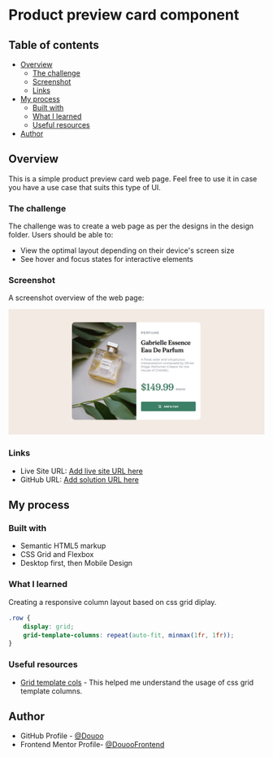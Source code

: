 # Product preview card component 

## Table of contents

- [Overview](#overview)
  - [The challenge](#the-challenge)
  - [Screenshot](#screenshot)
  - [Links](#links)
- [My process](#my-process)
  - [Built with](#built-with)
  - [What I learned](#what-i-learned)
  - [Useful resources](#useful-resources)
- [Author](#author)


## Overview

This is a simple product preview card web page. Feel free to use it in case you have a use case that suits this type of UI.

### The challenge

The challenge was to create a web page as per the designs in the design folder.
Users should be able to:

- View the optimal layout depending on their device's screen size
- See hover and focus states for interactive elements

### Screenshot

A screenshot overview of the web page:

![](https://github.com/Douoo/product-preview-card-component/blob/main/Screenshot-56.png)

### Links


- Live Site URL: [Add live site URL here](https://douoo.github.io/product-preview-card-component/)
- GitHub URL: [Add solution URL here](https://github.com/Douoo/product-preview-card-component)

## My process

### Built with

- Semantic HTML5 markup
- CSS Grid and Flexbox
- Desktop first, then Mobile Design

### What I learned

Creating a responsive column layout based on css grid diplay.


```css
.row {
    display: grid;
    grid-template-columns: repeat(auto-fit, minmax(1fr, 1fr));
}
```


### Useful resources

- [Grid template cols](https://developer.mozilla.org/en-US/docs/Web/CSS/grid-template-columns) - This helped me understand the usage of css grid template columns.


## Author

- GitHub Profile - [@Douoo](https://github.com/Douoo)
- Frontend Mentor Profile- [@DouooFrontend](https://www.frontendmentor.io/profile/Douoo)